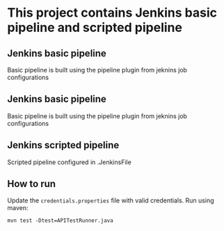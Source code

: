 # This project contains Jenkins basic pipeline and scripted pipeline

## Jenkins basic pipeline 
Basic pipeline is built using the pipeline plugin from jeknins job configurations

## Jenkins basic pipeline 
Basic pipeline is built using the pipeline plugin from jeknins job configurations

## Jenkins scripted pipeline
Scripted pipeline configured in .JenkinsFile

## How to run
Update the `credentials.properties` file with valid credentials.
Run using maven: 
```
mvn test -Dtest=APITestRunner.java

```

